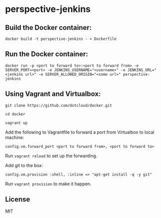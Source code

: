 perspective-jenkins
==================

Build the Docker container:
---------------------------
```docker build -t perspective-jenkins - < Dockerfile```

Run the Docker container:
--------------------------
```docker run -p <port to forward to>:<port to forward from> -e SERVER_PORT=<port> -e JENKINS_USERNAME="<username>" -e JENKINS_URL="<jenkins url>" -e SERVER_ALLOWED_ORIGIN="<some url>" perspective-jenkins```

Using Vagrant and Virtualbox:
-----------------------------

```git clone https://github.com/dotcloud/docker.git```

```cd docker```

```vagrant up```

Add the following to Vagrantfile to forward a port from Virtualbox to local machine:

```config.vm.forward_port <port to forward from>, <port to forward to>```

Run ```vagrant reload``` to set up the forwarding.

Add git to the box: 

```config.vm.provision :shell, :inline => "apt-get install -q -y git"```

Run ```vagrant provision``` to make it happen.

License
-------

MIT
